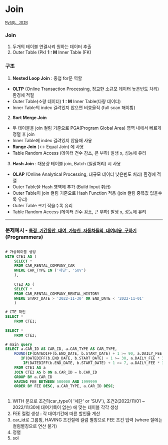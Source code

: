 # Join

[`MySQL JOIN`](https://dev.mysql.com/doc/refman/8.0/en/join.html)


### Join 

1. 두개의 테이블 연결시켜 원하는 데이터 추출
2. Outer Table (Pk) **1 : M** Inner Table (FK)


### 구조

1. **Nested Loop Join** : 중첩 for문 역할
- **OLTP** (Online Transaction Processing, 정교한 소규모 데이터 높은빈도 처리) 환경에 적절
- Outer Table(소량 데이터) **1 : M** Inner Table(다량 데이터)
- Inner Table의 index 걸려있지 않으면 비효율적 (full scan 해야함)


2. **Sort Merge Join**
- 두 테이블을 join 컬럼 기준으로 PGA(Program Global Area) 영역 내에서 빠르게 정렬 후 join
- Inner Table에 index 걸려있지 않을때 사용
- **Range Join** (<-> Equal Join) 에 사용
- Table Random Access (데이터 건수 감소, 큰 부하) 발생 x, 성능에 유리


3. **Hash Join** : 대용량 테이블 join, Batch (일괄처리) 시 사용
- **OLAP** (Online Analytical Processing, 대규모 데이터 낮은빈도 처리) 환경에 적절
- Outer Table을 Hash 영역에 추가 (Build Input 취급)
- Outer Table이 join 컬럼 기준으로 Hash Function 적용 (join 컬럼 중복값 없을수록 유리)
- Outer Table 크기 작을수록 유리
- Table Random Access (데이터 건수 감소, 큰 부하) 발생 x, 성능에 유리

___

### 문제예시 - [`특정 기간동안 대여 가능한 자동차들의 대여비용 구하기`](https://school.programmers.co.kr/learn/courses/30/lessons/157339) (Programmers)
```sql

# 가상테이블 생성
WITH CTE1 AS (
    SELECT *
    FROM CAR_RENTAL_COMPANY_CAR
    WHERE CAR_TYPE IN ('세단', 'SUV')
    ),
    
    CTE2 AS (
    SELECT *
    FROM CAR_RENTAL_COMPANY_RENTAL_HISTORY
    WHERE START_DATE > '2022-11-30' OR END_DATE < '2022-11-01'
    )

# CTE 확인
SELECT *
    FROM CTE1;
    
SELECT *
    FROM CTE2;

# main query
SELECT a.CAR_ID AS CAR_ID, a.CAR_TYPE AS CAR_TYPE,
    ROUND(IF(DATEDIFF(b.END_DATE, b.START_DATE) + 1 >= 90, a.DAILY_FEE * 30 * 0.9,
       IF(DATEDIFF(b.END_DATE, b.START_DATE) + 1 >= 30, a.DAILY_FEE * 30 * 0.93,
        IF(DATEDIFF(b.END_DATE, b.START_DATE) + 1 >= 7, a.DAILY_FEE * 30 * 0.95, a.DAILY_FEE * 30))), 0) AS FEE
    FROM CTE1 AS a
    JOIN CTE2 AS b ON a.CAR_ID = b.CAR_ID
    GROUP BY a.CAR_ID
    HAVING FEE BETWEEN 500000 AND 1999999
    ORDER BY FEE DESC, a.CAR_TYPE, a.CAR_ID DESC;
    


```
1. WITH 문으로 조건1(car_type이 '세단' or 'SUV'), 조건2(2022/11/01 ~ 2022/11/30에 대여기록이 없는) 에 맞는 테이블 각각 생성
2. FEE 컬럼 생성 : 각 대여기간에 따른 할인율 계산
3. car_id로 그룹핑, HAVING 조건절에 컬럼 별칭으로 FEE 조건 입력 (where 절에는 컬럼별칭으로 연산 불가)
4. 정렬
5. sol





